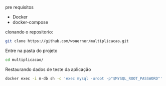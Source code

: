 pre requisitos
 - Docker
 - docker-compose


clonando o repositorio:  
``` sh
git clone https://github.com/wouerner/multiplicacao.git  
```

Entre na pasta do projeto  
``` sh
cd multiplicacao/  
```

Restaurando dados de teste da aplicação  
``` sh
docker exec -i m-db sh -c 'exec mysql -uroot -p"$MYSQL_ROOT_PASSWORD"' < dump1.sql  
```
